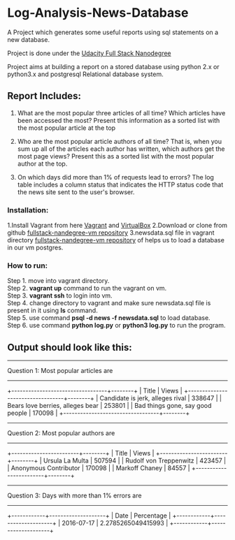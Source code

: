 # Log-Analysis-News-Database
A Project which generates some useful reports using sql statements on a new database. 

Project is done under the [Udacity Full Stack Nanodegree](https://in.udacity.com/course/full-stack-web-developer-nanodegree--nd004)

Project aims at building a report on a stored database using python 2.x or python3.x
and postgresql Relational database system.

## Report Includes:
1. What are the most popular three articles of all time?
  Which articles have been accessed the most?
  Present this information as a sorted list with the most popular article at the top

2. Who are the most popular article authors of all time?
  That is, when you sum up all of the articles each author has written, which authors get the most page views?
  Present this as a sorted list with the most popular author at the top.

3. On which days did more than 1% of requests lead to errors?
  The log table includes a column status that indicates the HTTP status code that the news site sent to the user's browser.

### Installation:
1.Install Vagrant from here [Vagrant](https://www.vagrantup.com/) and [VirtualBox](https://www.virtualbox.org/)
2.Download or clone from github [fullstack-nandegree-vm repository](https://github.com/udacity/fullstack-nanodegree-vm)
3.newsdata.sql file in vagrant directory [fullstack-nandegree-vm repository](https://github.com/udacity/fullstack-nanodegree-vm) of helps us to load a database in our vm postgres.

### How to run:
Step 1. move into vagrant directory.<br>
Step 2. **vagrant up** command to run the vagrant on vm.<br>
Step 3. **vagrant ssh** to login into vm.<br>
Step 4. change directory to vagrant and make sure newsdata.sql file is present in it using **ls** command.<br>
Step 5. use command **psql -d news -f newsdata.sql** to load database.<br>
Step 6. use command **python log.py** or **python3 log.py** to run the program.<br>


## Output should look like this:

**********************************************************************
Question 1: Most popular articles are
**********************************************************************
+----------------------------------+--------+
|              Title               | Views  |
+----------------------------------+--------+
| Candidate is jerk, alleges rival | 338647 |
| Bears love berries, alleges bear | 253801 |
| Bad things gone, say good people | 170098 |
+----------------------------------+--------+


**********************************************************************
Question 2: Most popular authors are
**********************************************************************
+------------------------+--------+
|         Title          | Views  |
+------------------------+--------+
|    Ursula La Multa     | 507594 |
| Rudolf von Treppenwitz | 423457 |
| Anonymous Contributor  | 170098 |
|     Markoff Chaney     | 84557  |
+------------------------+--------+


**********************************************************************
Question 3: Days with more than 1% errors are
**********************************************************************
+------------+--------------------+
|    Date    |     Percentage     |
+------------+--------------------+
| 2016-07-17 | 2.2785265049415993 |
+------------+--------------------+
